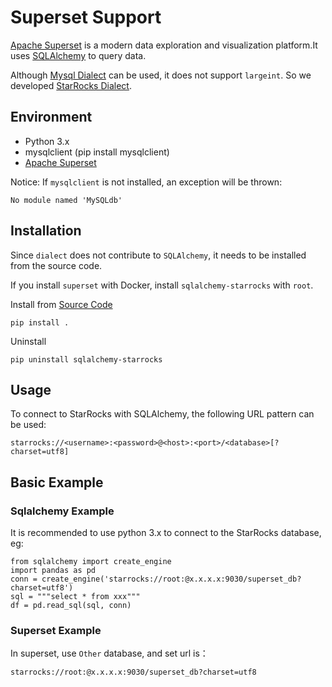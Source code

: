 # Superset Support

[Apache Superset](https://superset.apache.org) is a modern data exploration and visualization platform.It uses [SQLAlchemy](https://docs.sqlalchemy.org/en/13/index.html) to query data.

Although [Mysql Dialect](https://superset.apache.org/docs/databases/mysql) can be used, it does not support `largeint`. So we developed [StarRocks Dialect](https://github.com/StarRocks/starrocks/blob/main/contrib/sqlalchemy-connector).

## Environment

- Python 3.x
- mysqlclient (pip install mysqlclient)
- [Apache Superset](https://superset.apache.org)


Notice: If `mysqlclient` is not installed, an exception will be thrown:
```
No module named 'MySQLdb'
```

## Installation

Since `dialect` does not contribute to `SQLAlchemy`, it needs to be installed from the source code.

If you install `superset` with Docker, install `sqlalchemy-starrocks` with `root`.

Install from [Source Code](https://github.com/StarRocks/starrocks/blob/main/contrib/sqlalchemy-connector)
```
pip install .
```
Uninstall
```
pip uninstall sqlalchemy-starrocks
```

## Usage

To connect to StarRocks with SQLAlchemy, the following URL pattern can be used:

```
starrocks://<username>:<password>@<host>:<port>/<database>[?charset=utf8]
```

## Basic Example
### Sqlalchemy Example
It is recommended to use python 3.x to connect to the StarRocks database, eg:
```
from sqlalchemy import create_engine
import pandas as pd
conn = create_engine('starrocks://root:@x.x.x.x:9030/superset_db?charset=utf8')
sql = """select * from xxx"""
df = pd.read_sql(sql, conn)
```

### Superset Example
In superset, use `Other` database, and set url is：
```
starrocks://root:@x.x.x.x:9030/superset_db?charset=utf8
```

